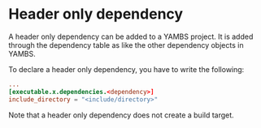 # Header only dependency

A header only dependency can be added to a YAMBS project. It is added through the dependency table as
like the other dependency objects in YAMBS.

To declare a header only dependency, you have to write the following:

```toml
...
[executable.x.dependencies.<dependency>]
include_directory = "<include/directory>"
```

Note that a header only dependency does not create a build target.
